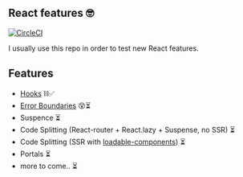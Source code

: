 ## React features 🤓

[![CircleCI](https://circleci.com/gh/Will956/react-features/tree/master.svg?style=svg)](https://circleci.com/gh/Will956/react-features/tree/master)

I usually use this repo in order to test new React features.

## Features

- [Hooks](https://github.com/Will956/react-features/pull/3) ⛓✅
- [Error Boundaries](https://github.com/Will956/react-features/pull/4) 😵⏳
- Suspence ⏳
- Code Splitting (React-router + React.lazy + Suspense, no SSR) ⏳
- Code Splitting (SSR with [loadable-components](https://github.com/smooth-code/loadable-components)) ⏳
- Portals ⏳
- more to come.. ⏳
